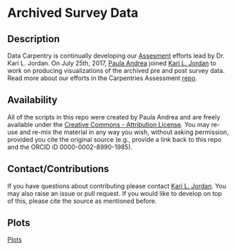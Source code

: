 # Archived Survey Data

## Description
Data Carpentry is continually developing our [Assesment](https://github.com/carpentries/assessment) efforts lead by Dr. Kari L. Jordan. On July 25th, 2017, [Paula Andrea](https://twitter.com/orchid00) joined [Kari L. Jordan](https://twitter.com/DrKariLJordan) to work on producing visualizations of the archived pre and post survey data. Read more about our efforts in the Carpentries Assessment [repo](https://github.com/carpentries/assessment/learner-assessment). 


## Availability

All of the scripts in this repo were created by Paula Andrea and are freely available under the [Creative Commons - Attribution License](https://creativecommons.org/licenses/by/4.0/). You may re-use and re-mix the material in any way you wish, without asking permission, provided you cite the original source (e.g., provide a link back to this repo and the ORCID iD 0000-0002-8990-1985).


## Contact/Contributions

If you have questions about contributing please contact [Kari L. Jordan](mailto:kariljordan@carpentries.org). You may also raise an issue or pull request. If you would like to develop on top of this, please cite the source as mentioned before.

## Plots
[Plots](https://carpentries.github.io/assessment/learner-assessment/data-carpentry/archived-analysis/2017-September-archived-analysis.html)
